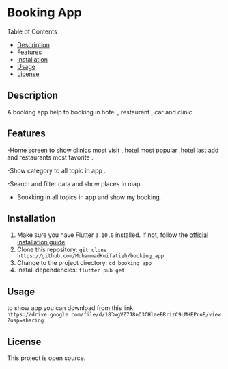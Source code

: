 # Booking App


Table of Contents
- [Description](#description)
- [Features](#features)
- [Installation](#installation)
- [Usage](#usage)
- [License](#license)

## Description

A booking app help to booking in hotel , restaurant , car and clinic 

## Features

-Home screen to show clinics most visit , hotel most popular ,hotel last add and restaurants most favorite .

-Show category to all topic in app .

-Search and filter data and show places in map .

- Bookking in all topics in app and show my booking . 

## Installation

1. Make sure you have Flutter `3.10.0` installed. If not, follow the [official installation guide](https://flutter.dev/docs/get-started/install).
2. Clone this repository: `git clone https://github.com/MuhammadKuifatieh/booking_app`
3. Change to the project directory: `cd booking_app`
4. Install dependencies: `flutter pub get`

## Usage 

to show app you can download from this link `https://drive.google.com/file/d/183wgVZ7J8nO3CHlaeBRrizC9LMHEPruB/view?usp=sharing`
## License

This project is open source.
